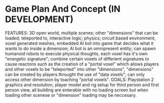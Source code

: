# Game Plan And Concept (IN DEVELOPMENT)
FEATURES: 3D open world, multiple scenes; other "dimensions" that can be loaded; teleported to, interactive logic; physics; circuit based environment, voxel generated meshes, embedded AI bot into game that decides what it wants to do inside a dimension; AI bot is an omnipresent entity; can spawn humanoid robots to execute physical thoughts, each voxel has it's own "energetic signature"; combine certain voxels of differient signatures to cause reactons such as the creation of a "portal voxel" which allows players and other voxels to be "teleported" into other "dimensions", "dimensions" can be created by players throught the use of "data voxels"; can only access other dimension by toaching "portal voxels". GOALS: Playstation 2 graphics and resolution, player model and rig setup for third person and first person view, all building are enterable with no loading screen but when loading other scenese or "dimension" loading may be neccesary.

